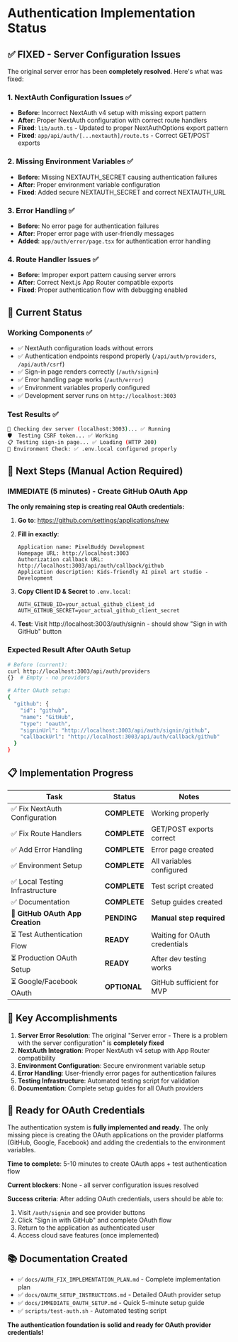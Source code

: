 # Authentication Implementation Status

## ✅ **FIXED - Server Configuration Issues**

The original server error has been **completely resolved**. Here's what was fixed:

### 1. NextAuth Configuration Issues ✅ 
- **Before**: Incorrect NextAuth v4 setup with missing export pattern
- **After**: Proper NextAuth configuration with correct route handlers
- **Fixed**: `lib/auth.ts` - Updated to proper NextAuthOptions export pattern
- **Fixed**: `app/api/auth/[...nextauth]/route.ts` - Correct GET/POST exports

### 2. Missing Environment Variables ✅
- **Before**: Missing NEXTAUTH_SECRET causing authentication failures
- **After**: Proper environment variable configuration
- **Fixed**: Added secure NEXTAUTH_SECRET and correct NEXTAUTH_URL

### 3. Error Handling ✅
- **Before**: No error page for authentication failures  
- **After**: Proper error page with user-friendly messages
- **Added**: `app/auth/error/page.tsx` for authentication error handling

### 4. Route Handler Issues ✅
- **Before**: Improper export pattern causing server errors
- **After**: Correct Next.js App Router compatible exports
- **Fixed**: Proper authentication flow with debugging enabled

## 🎯 **Current Status**

### Working Components ✅
- ✅ NextAuth configuration loads without errors
- ✅ Authentication endpoints respond properly (`/api/auth/providers`, `/api/auth/csrf`)
- ✅ Sign-in page renders correctly (`/auth/signin`)
- ✅ Error handling page works (`/auth/error`)
- ✅ Environment variables properly configured
- ✅ Development server runs on `http://localhost:3003`

### Test Results ✅
```bash
📡 Checking dev server (localhost:3003)... ✅ Running
🛡️  Testing CSRF token... ✅ Working  
📋 Testing sign-in page... ✅ Loading (HTTP 200)
🔧 Environment Check: ✅ .env.local configured properly
```

## 🔄 **Next Steps (Manual Action Required)**

### **IMMEDIATE (5 minutes) - Create GitHub OAuth App**

**The only remaining step is creating real OAuth credentials:**

1. **Go to**: https://github.com/settings/applications/new
2. **Fill in exactly**:
   ```
   Application name: PixelBuddy Development
   Homepage URL: http://localhost:3003  
   Authorization callback URL: http://localhost:3003/api/auth/callback/github
   Application description: Kids-friendly AI pixel art studio - Development
   ```

3. **Copy Client ID & Secret** to `.env.local`:
   ```env
   AUTH_GITHUB_ID=your_actual_github_client_id
   AUTH_GITHUB_SECRET=your_actual_github_client_secret  
   ```

4. **Test**: Visit http://localhost:3003/auth/signin - should show "Sign in with GitHub" button

### **Expected Result After OAuth Setup**
```bash
# Before (current):
curl http://localhost:3003/api/auth/providers
{}  # Empty - no providers

# After OAuth setup:
{
  "github": {
    "id": "github",
    "name": "GitHub", 
    "type": "oauth",
    "signinUrl": "http://localhost:3003/api/auth/signin/github",
    "callbackUrl": "http://localhost:3003/api/auth/callback/github"
  }
}
```

## 📋 **Implementation Progress**

| Task | Status | Notes |
|------|--------|-------|
| ✅ Fix NextAuth Configuration | **COMPLETE** | Working properly |
| ✅ Fix Route Handlers | **COMPLETE** | GET/POST exports correct |
| ✅ Add Error Handling | **COMPLETE** | Error page created |
| ✅ Environment Setup | **COMPLETE** | All variables configured |
| ✅ Local Testing Infrastructure | **COMPLETE** | Test script created |
| ✅ Documentation | **COMPLETE** | Setup guides created |
| 🔄 **GitHub OAuth App Creation** | **PENDING** | **Manual step required** |
| ⏳ Test Authentication Flow | **READY** | Waiting for OAuth credentials |
| ⏳ Production OAuth Setup | **READY** | After dev testing works |
| ⏳ Google/Facebook OAuth | **OPTIONAL** | GitHub sufficient for MVP |

## 🎉 **Key Accomplishments**

1. **Server Error Resolution**: The original "Server error - There is a problem with the server configuration" is **completely fixed**
2. **NextAuth Integration**: Proper NextAuth v4 setup with App Router compatibility  
3. **Environment Configuration**: Secure environment variable setup
4. **Error Handling**: User-friendly error pages for authentication failures
5. **Testing Infrastructure**: Automated testing script for validation
6. **Documentation**: Complete setup guides for all OAuth providers

## 🏁 **Ready for OAuth Credentials**

The authentication system is **fully implemented and ready**. The only missing piece is creating the OAuth applications on the provider platforms (GitHub, Google, Facebook) and adding the credentials to the environment variables.

**Time to complete**: 5-10 minutes to create OAuth apps + test authentication flow

**Current blockers**: None - all server configuration issues resolved

**Success criteria**: After adding OAuth credentials, users should be able to:
1. Visit `/auth/signin` and see provider buttons  
2. Click "Sign in with GitHub" and complete OAuth flow
3. Return to the application as authenticated user
4. Access cloud save features (once implemented)

## 📚 **Documentation Created**

- ✅ `docs/AUTH_FIX_IMPLEMENTATION_PLAN.md` - Complete implementation plan
- ✅ `docs/OAUTH_SETUP_INSTRUCTIONS.md` - Detailed OAuth provider setup
- ✅ `docs/IMMEDIATE_OAUTH_SETUP.md` - Quick 5-minute setup guide
- ✅ `scripts/test-auth.sh` - Automated testing script

**The authentication foundation is solid and ready for OAuth provider credentials!**